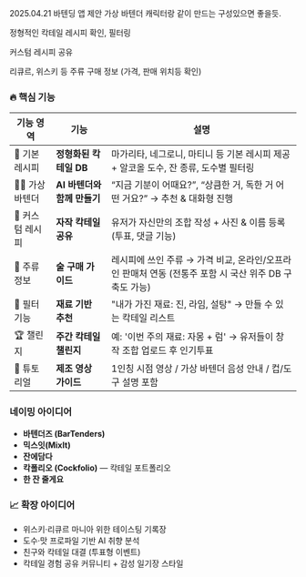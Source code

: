 2025.04.21
바텐딩 앱 제안
가상 바텐더 캐릭터랑 같이 만드는 구성있으면 좋을듯.

정형적인 칵테일 레시피 확인, 필터링

커스텀 레시피 공유

리큐르, 위스키 등 주류 구매 정보 (가격, 판매 위치등 확인)

### 🔥 핵심 기능

| 기능 영역 | 기능 | 설명 |
| --- | --- | --- |
| 🍹 기본 레시피 | **정형화된 칵테일 DB** | 마가리타, 네그로니, 마티니 등 기본 레시피 제공 + 알코올 도수, 잔 종류, 도수별 필터링 |
| 🧑‍🍳 가상 바텐더 | **AI 바텐더와 함께 만들기** | “지금 기분이 어때요?”, “상큼한 거, 독한 거 어떤 거요?” → 추천 & 대화형 진행 |
| 🎨 커스텀 레시피 | **자작 칵테일 공유** | 유저가 자신만의 조합 작성 + 사진 & 이름 등록 (투표, 댓글 기능) |
| 🍾 주류 정보 | **술 구매 가이드** | 레시피에 쓰인 주류 → 가격 비교, 온라인/오프라인 판매처 연동 (전통주 포함 시 국산 위주 DB 구축도 가능) |
| 🧭 필터 기능 | **재료 기반 추천** | "내가 가진 재료: 진, 라임, 설탕" → 만들 수 있는 칵테일 리스트 |
| 🏆 챌린지 | **주간 칵테일 챌린지** | 예: '이번 주의 재료: 자몽 + 럼' → 유저들이 창작 조합 업로드 후 인기투표 |
| 🎥 튜토리얼 | **제조 영상 가이드** | 1인칭 시점 영상 / 가상 바텐더 음성 안내 / 컵/도구 설명 포함 |

### 네이밍 아이디어

- **바텐더즈 (BarTenders)**
- **믹스잇(MixIt)**
- **잔에담다**
- **칵폴리오 (Cockfolio)** — 칵테일 포트폴리오
- **한 잔 줄게요**

### 📈 확장 아이디어

- 위스키·리큐르 마니아 위한 테이스팅 기록장
- 도수·맛 프로파일 기반 AI 취향 분석
- 친구와 칵테일 대결 (투표형 이벤트)
- 칵테일 경험 공유 커뮤니티 + 감성 일기장 스타일